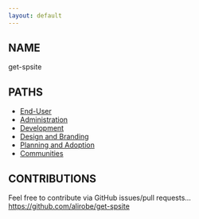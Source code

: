 ```yaml
---
layout: default
---
```


##  NAME 

get-spsite

## PATHS

* [End-User](end-user)
* [Administration](administration)
* [Development](development)
* [Design and Branding](design)
* [Planning and Adoption](planning-adoption)
* [Communities](communities)

## CONTRIBUTIONS

Feel free to contribute via GitHub issues/pull requests... <https://github.com/alirobe/get-spsite>